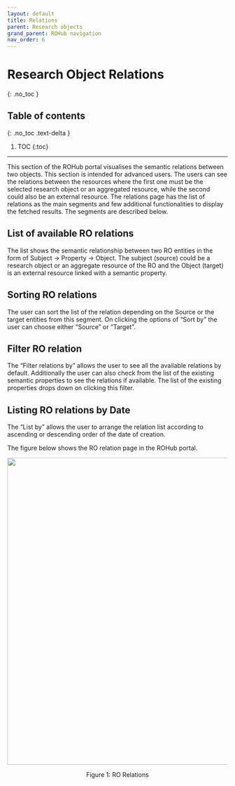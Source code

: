 ```yaml
---
layout: default
title: Relations
parent: Research objects
grand_parent: ROHub navigation
nav_order: 6
---
```


# Research Object Relations
{: .no_toc }
## Table of contents
{: .no_toc .text-delta }

1. TOC
{:toc}

---

This section of the ROHub portal visualises the semantic relations between two objects. This section is intended for advanced users. The users can see the relations between the resources where the first one must be the selected research object or an aggregated resource, while the second could also be an external resource. The relations page has the list of relations as the main segments and few additional functionalities to display the fetched results. The segments are described below.

## List of available RO relations
The list shows the semantic relationship between two RO entities in the form of Subject → Property → Object. The subject (source) could be a research object or an aggregate resource of the RO and the Object (target) is an external resource linked with a semantic property.

## Sorting RO relations
The user can sort the list of the relation depending on the Source or the target entities from this segment. On clicking the options of “Sort by” the user can choose either “Source” or “Target”.

## Filter RO relation
The “Filter relations by” allows the user to see all the available relations by default. Additionally the user can also check from the list of the existing semantic properties to see the relations if available. The list of the existing properties drops down on clicking this filter.

## Listing RO relations by Date
The “List by” allows the user to arrange the relation list according to ascending or descending order of the date of creation.

The figure below shows the RO relation page  in the ROHub portal.



<p align="center"> <img src="https://box.psnc.pl/f/4478dca558/?raw=1" width="700"> </p>
<div align="center"> Figure 1: RO Relations </div>
